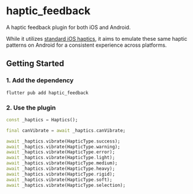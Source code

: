 # haptic_feedback

A haptic feedback plugin for both iOS and Android.

While it utilizes [standard iOS haptics](https://developer.apple.com/design/human-interface-guidelines/playing-haptics#iOS), it aims to emulate these same haptic patterns on Android for a consistent experience across platforms.

## Getting Started

### 1. Add the dependency

```shell
flutter pub add haptic_feedback
```

### 2. Use the plugin

```dart
const _haptics = Haptics();

final canVibrate = await _haptics.canVibrate;

await _haptics.vibrate(HapticType.success);
await _haptics.vibrate(HapticType.warning);
await _haptics.vibrate(HapticType.error);
await _haptics.vibrate(HapticType.light);
await _haptics.vibrate(HapticType.medium);
await _haptics.vibrate(HapticType.heavy);
await _haptics.vibrate(HapticType.rigid);
await _haptics.vibrate(HapticType.soft);
await _haptics.vibrate(HapticType.selection);
```
